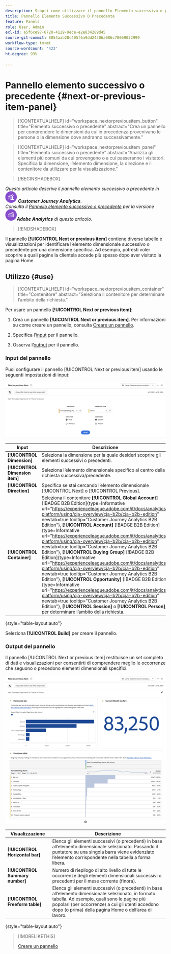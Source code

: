 ```yaml
---
description: Scopri come utilizzare il pannello Elemento successivo o precedente che mostra gli elementi dimensionali successivi o precedenti per una dimensione specifica.
title: Pannello Elemento Successivo O Precedente
feature: Panels
role: User, Admin
exl-id: a5f6ce97-6720-4129-9ece-e2e834289d45
source-git-commit: 8054aab28c405f6a9dd24306a086c78069032999
workflow-type: tm+mt
source-wordcount: '423'
ht-degree: 93%

---
```


# Pannello elemento successivo o precedente {#next-or-previous-item-panel}

>[!CONTEXTUALHELP]
>id="workspace_nextorpreviousitem_button"
>title="Elemento successivo o precedente"
>abstract="Crea un pannello per comprendere le dimensioni da cui in precedenza provenivano le persone o la dimensione dove andranno successivamente."

>[!CONTEXTUALHELP]
>id="workspace_nextorpreviousitem_panel"
>title="Elemento successivo o precedente"
>abstract="Analizza gli elementi più comuni da cui provengono o a cui passeranno i visitatori. Specifica la dimensione, l’elemento dimensione, la direzione e il contenitore da utilizzare per la visualizzazione."


>[!BEGINSHADEBOX]

_Questo articolo descrive il pannello elemento successivo o precedente in_ ![CustomerJourneyAnalytics](/help/assets/icons/CustomerJourneyAnalytics.svg) _&#x200B;**Customer Journey Analytics**&#x200B;_.<br/>_Consulta il [Pannello elemento successivo o precedente](https://experienceleague.adobe.com/it/docs/analytics/analyze/analysis-workspace/panels/next-previous) per la versione_ ![AdobeAnalytics](/help/assets/icons/AdobeAnalytics.svg) _&#x200B;**Adobe Analytics** di questo articolo._

>[!ENDSHADEBOX]

Il pannello **[!UICONTROL Next or previous item]** contiene diverse tabelle e visualizzazioni per identificare l’elemento dimensionale successivo o precedente per una dimensione specifica. Ad esempio, potresti voler scoprire a quali pagine la clientela accede più spesso dopo aver visitato la pagina Home.

## Utilizzo {#use}

>[!CONTEXTUALHELP]
>id="workspace_nextorpreviousitem_container"
>title="Contenitore"
>abstract="Seleziona il contenitore per determinare l’ambito della richiesta."

Per usare un pannello **[!UICONTROL Next or previous item]**:

1. Crea un pannello **[!UICONTROL Next or previous item]**. Per informazioni su come creare un pannello, consulta [Creare un pannello](panels.md#create-a-panel).

1. Specifica l’[input](#panel-input) per il pannello.

1. Osserva l’[output](#panel-output) per il pannello.

### Input del pannello

Puoi configurare il pannello [!UICONTROL Next or previous item] usando le seguenti impostazioni di input:

![Pannello elemento successivo o precedente](assets/next-or-previous-item.png)

| Input | Descrizione |
| --- | --- |
| **[!UICONTROL Dimension]** | Seleziona la dimensione per la quale desideri scoprire gli elementi successivi o precedenti. |
| **[!UICONTROL Dimension item]** | Seleziona l’elemento dimensionale specifico al centro della richiesta successiva/precedente. |
| **[!UICONTROL Direction]** | Specifica se stai cercando l’elemento dimensionale [!UICONTROL Next] o [!UICONTROL Previous]. |
| **[!UICONTROL Container]** | Seleziona il contenitore **[!UICONTROL Global Account]** [!BADGE B2B Edition]{type=Informative url="https://experienceleague.adobe.com/it/docs/analytics-platform/using/cja-overview/cja-b2b/cja-b2b-edition" newtab=true tooltip="Customer Journey Analytics B2B Edition"}, **[!UICONTROL Account]** [!BADGE B2B Edition]{type=Informative url="https://experienceleague.adobe.com/it/docs/analytics-platform/using/cja-overview/cja-b2b/cja-b2b-edition" newtab=true tooltip="Customer Journey Analytics B2B Edition"}, **[!UICONTROL Buying Group]** [!BADGE B2B Edition]{type=Informative url="https://experienceleague.adobe.com/it/docs/analytics-platform/using/cja-overview/cja-b2b/cja-b2b-edition" newtab=true tooltip="Customer Journey Analytics B2B Edition"}, **[!UICONTROL Opportunity]** [!BADGE B2B Edition]{type=Informative url="https://experienceleague.adobe.com/it/docs/analytics-platform/using/cja-overview/cja-b2b/cja-b2b-edition" newtab=true tooltip="Customer Journey Analytics B2B Edition"}, **[!UICONTROL Session]** o **[!UICONTROL Person]**, per determinare l’ambito della richiesta. |

{style="table-layout:auto"}

Seleziona **[!UICONTROL Build]** per creare il pannello.

### Output del pannello

Il pannello [!UICONTROL Next or previous item] restituisce un set completo di dati e visualizzazioni per consentirti di comprendere meglio le occorrenze che seguono o precedono elementi dimensionali specifici.


![Output del pannello successivo/precedente](assets/next-or-previous-item-output.png)


| Visualizzazione | Descrizione |
| --- | --- |
| **[!UICONTROL Horizontal bar]** | Elenca gli elementi successivi (o precedenti) in base all’elemento dimensionale selezionato. Passando il puntatore su una singola barra viene evidenziato l’elemento corrispondente nella tabella a forma libera. |
| **[!UICONTROL Summary number]** | Numero di riepilogo di alto livello di tutte le occorrenze degli elementi dimensionali successivi o precedenti per il mese corrente (finora). |
| **[!UICONTROL Freeform table]** | Elenca gli elementi successivi (o precedenti) in base all’elemento dimensionale selezionato, in formato tabella. Ad esempio, quali sono le pagine più popolari (per occorrenze) a cui gli utenti accedono dopo (o prima) della pagina Home o dell’area di lavoro. |

{style="table-layout:auto"}


>[!MORELIKETHIS]
>
>[Creare un pannello](/help/analysis-workspace/c-panels/panels.md#create-a-panel)
>
